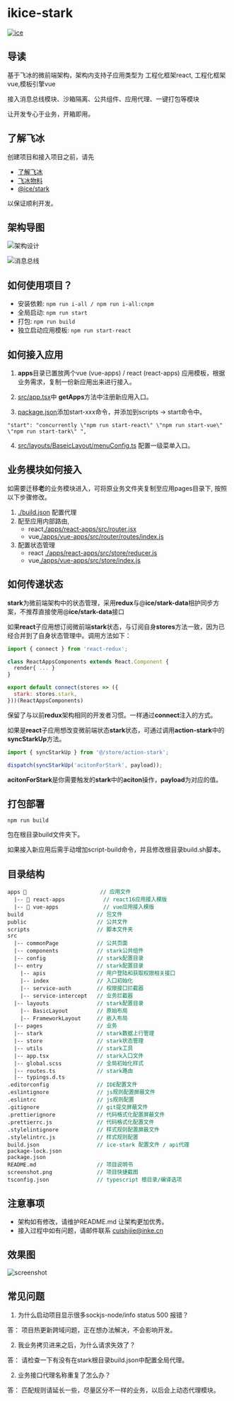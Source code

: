 # ikice-stark

[![ice](https://img.shields.io/badge/developing%20with-ICE-2077ff.svg)](https://github.com/alibaba/ice)

## 导读

基于飞冰的微前端架构，架构内支持子应用类型为 工程化框架react, 工程化框架vue,模板引擎vue

接入消息总线模块、沙箱隔离、公共组件、应用代理、一键打包等模块

让开发专心于业务，开箱即用。

## 了解飞冰

创建项目和接入项目之前，请先

- [了解飞冰](https://ice.work/)
- [飞冰物料](https://ice.work/docs/materials/about)
- [@ice/stark](https://ice.work/docs/icestark/reference/api)

以保证顺利开发。

## 架构导图

![架构设计](https://img.ikstatic.cn/MTU5NTQ5MTAwMTY0NCMyMjQjcG5n.png)

![消息总线](https://img.ikstatic.cn/MTU5NTU4NDA4NjEyMSM3NzEjcG5n.png)

## 如何使用项目？

- 安装依赖: `npm run i-all / npm run i-all:cnpm`
- 全局启动: `npm run start`
- 打包: `npm run build`
- 独立启动应用模板: `npm run start-react`

## 如何接入应用

1. **apps**目录已置放两个vue (vue-apps) / react (react-apps) 应用模板，根据业务需求，复制一份新应用出来进行接入。

2. [src/app.tsx](./src/app.tsx)中 **getApps**方法中注册新应用入口。

3. [package.json](./package.json)添加start-xxx命令，并添加到scripts -> start命令中。

```
"start": "concurrently \"npm run start-react\" \"npm run start-vue\" \"npm run start-tark\" ",
```

4. [src/layouts/BaseicLayout/menuConfig.ts](./src/layouts/BaseicLayout/menuConfig.ts) 配置一级菜单入口。

## 业务模块如何接入

如需要迁移**老**的业务模块进入，可将原业务文件夹复制至应用pages目录下, 按照以下步骤修改。

1. [./build.json](./build.json) 配置代理
2. 配至应用内部路由,
    - react[./apps/react-apps/src/router.jsx](./apps/react-apps/src/router.jsx) 
    - vue[./apps/vue-apps/src/router/routes/index.js](./apps/vue-apps/src/router/routes/index.js)
3. 配置状态管理
    - react [./apps/react-apps/src/store/reducer.js](./apps/react-apps/src/store/reducer.js)
    - vue[./apps/vue-apps/src/store/index.js](./apps/vue-apps/src/store/index.js)

## 如何传递状态

**stark**为微前端架构中的状态管理，采用**redux**与@**ice/stark-data**相护同步方案，不推荐直接使用@**ice/stark-data**接口

如果**react**子应用想订阅微前端**stark**状态，与订阅自身**stores**方法一致，因为已经合并到了自身状态管理中。调用方法如下：

```javascript
import { connect } from 'react-redux';

class ReactAppsComponents extends React.Component {
  render{ ... }
}

export default connect(stores => ({
  stark: stores.stark,
}))(ReactAppsComponents)

```

保留了与以前**redux**架构相同的开发者习惯。一样通过**connect**注入的方式。

如果是**react**子应用想改变微前端状态**stark**状态，可通过调用**action-stark**中的**syncStarkUp**方法。

```javascript
import { syncStarkUp } from '@/store/action-stark';

dispatch(syncStarkUp('acitonForStark', payload));

```

**acitonForStark**是你需要触发的**stark**中的**aciton**操作，**payload**为对应的值。

## 打包部署

```
npm run build
```

包在根目录build文件夹下。

如果接入新应用后需手动增加script-build命令，并且修改根目录build.sh脚本。


## 目录结构

<pre style="font-size: 12px">
apps 📁                       <span style="color: #007947">// 应用文件</span>
  |-- 📁 react-apps            <span style="color: #007947">// react16应用接入模版</span>
  |-- 📁 vue-apps              <span style="color: #007947">// vue应用接入模版</span>
build                       <span style="color: #007947">// 包文件</span>
public                      <span style="color: #007947">// 公共文件</span>
scripts                     <span style="color: #007947">// 脚本文件夹</span>
src
  |-- commonPage            <span style="color: #007947">// 公共页面</span>
  |-- components            <span style="color: #007947">// stark公共组件</span>
  |-- config                <span style="color: #007947">// stark配置目录</span>
  |-- entry                 <span style="color: #007947">// stark配置目录</span>
    |-- apis                <span style="color: #007947">// 用户登陆和获取权限相关接口</span>
    |-- index               <span style="color: #007947">// 入口初始化</span>
    |-- service-auth        <span style="color: #007947">// 权限接口拦截器</span>
    |-- service-intercept   <span style="color: #007947">// 业务拦截器</span>
  |-- layouts               <span style="color: #007947">// stark配置目录</span>
    |-- BasicLayout         <span style="color: #007947">// 原始布局</span>
    |-- FrameworkLayout     <span style="color: #007947">// 嵌入布局</span>
  |-- pages                 <span style="color: #007947">// 业务</span>
  |-- stark                 <span style="color: #007947">// stark数据上行管理</span>
  |-- store                 <span style="color: #007947">// stark状态管理</span>
  |-- utils                 <span style="color: #007947">// stark工具</span>
  |-- app.tsx               <span style="color: #007947">// stark入口文件</span>
  |-- global.scss           <span style="color: #007947">// 全局初始化样式</span>
  |-- routes.ts             <span style="color: #007947">// stark路由</span>
  |-- typings.d.ts
.editorconfig               <span style="color: #007947">// IDE配置文件</span>
.eslintignore               <span style="color: #007947">// js规则配置屏蔽文件</span>
.eslintrc                   <span style="color: #007947">// js规则配置</span>
.gitignore                  <span style="color: #007947">// git提交屏蔽文件</span>
.prettierignore             <span style="color: #007947">// 代码格式化配置屏蔽文件</span>
.prettierrc.js              <span style="color: #007947">// 代码格式化配置文件</span>
.stylelintignore            <span style="color: #007947">// 样式规则配置屏蔽文件</span>
.stylelintrc.js             <span style="color: #007947">// 样式规则配置</span>
build.json                  <span style="color: #007947">// ice-stark 配置文件 / api代理</span>
package-lock.json           
package.json              
README.md                   <span style="color: #007947">// 项目说明书</span>
screenshot.png              <span style="color: #007947">// 项目快捷截图</span>
tsconfig.json               <span style="color: #007947">// typescript 根目录/编译选项</span>
</pre>


## 注意事项

- 架构如有修改，请维护README.md 让架构更加优秀。
- 接入过程中如有问题，请邮件联系 cuishijie@inke.cn


## 效果图

![screenshot](https://img.ikstatic.cn/MTU5NTQ5Mjk0OTI0NiMyMTAjanBn.jpg)


## 常见问题

1. 为什么启动项目显示很多sockjs-node/info status 500 报错？

答： 项目热更新跨域问题，正在想办法解决，不会影响开发。

2. 我业务拷贝进来之后，为什么请求失效了？

答： 请检查一下有没有在stark根目录build.json中配置全局代理。

2. 业务接口代理名称重复了怎么办？

答： 匹配规则请延长一些，尽量区分不一样的业务，以后会上动态代理模块。

